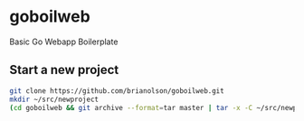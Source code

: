 # goboilweb
Basic Go Webapp Boilerplate

## Start a new project

```sh
git clone https://github.com/brianolson/goboilweb.git
mkdir ~/src/newproject
(cd goboilweb && git archive --format=tar master | tar -x -C ~/src/newproject -f -)
```
